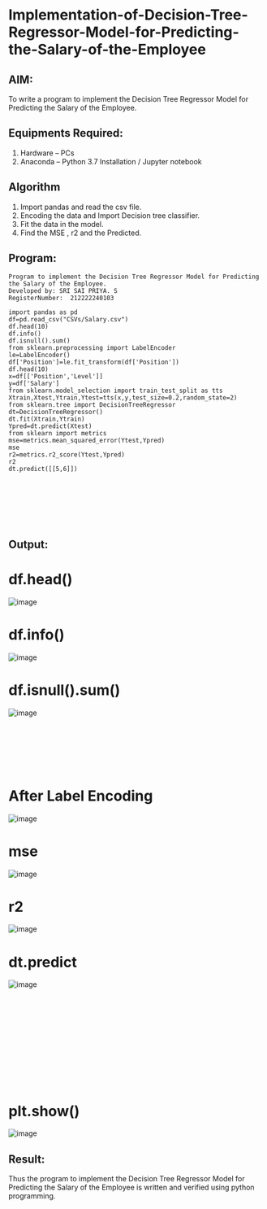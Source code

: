 # Implementation-of-Decision-Tree-Regressor-Model-for-Predicting-the-Salary-of-the-Employee

## AIM:
To write a program to implement the Decision Tree Regressor Model for Predicting the Salary of the Employee.

## Equipments Required:
1. Hardware – PCs
2. Anaconda – Python 3.7 Installation / Jupyter notebook

## Algorithm
1. Import pandas and read the csv file.
2. Encoding the data and Import Decision tree classifier.
3. Fit the data in the model.
4. Find the MSE , r2 and the Predicted.

## Program:
```
Program to implement the Decision Tree Regressor Model for Predicting the Salary of the Employee.
Developed by: SRI SAI PRIYA. S
RegisterNumber:  212222240103
```
```
import pandas as pd
df=pd.read_csv("CSVs/Salary.csv")
df.head(10)
df.info()
df.isnull().sum()
from sklearn.preprocessing import LabelEncoder
le=LabelEncoder()
df['Position']=le.fit_transform(df['Position'])
df.head(10)
x=df[['Position','Level']]
y=df['Salary']
from sklearn.model_selection import train_test_split as tts
Xtrain,Xtest,Ytrain,Ytest=tts(x,y,test_size=0.2,random_state=2)
from sklearn.tree import DecisionTreeRegressor
dt=DecisionTreeRegressor()
dt.fit(Xtrain,Ytrain)
Ypred=dt.predict(Xtest)
from sklearn import metrics
mse=metrics.mean_squared_error(Ytest,Ypred)
mse
r2=metrics.r2_score(Ytest,Ypred)
r2
dt.predict([[5,6]])
```
<br>
<br>
<br>
<br>
<br>

## Output:

# df.head()

![image](https://github.com/SriSaiPriyaSenthilvel/Implementation-of-Decision-Tree-Regressor-Model-for-Predicting-the-Salary-of-the-Employee/assets/119475702/eb70ad62-a21c-4197-8332-8660b3307e7a)

# df.info()

![image](https://github.com/SriSaiPriyaSenthilvel/Implementation-of-Decision-Tree-Regressor-Model-for-Predicting-the-Salary-of-the-Employee/assets/119475702/d9af7d30-2afb-476b-940e-2f3797e51123)

# df.isnull().sum()

![image](https://github.com/SriSaiPriyaSenthilvel/Implementation-of-Decision-Tree-Regressor-Model-for-Predicting-the-Salary-of-the-Employee/assets/119475702/33109b6f-fa6e-435c-aaf0-0b5f8565b2d5)

<br>
<br>
<br>
<br>
<br>

# After Label Encoding

![image](https://github.com/SriSaiPriyaSenthilvel/Implementation-of-Decision-Tree-Regressor-Model-for-Predicting-the-Salary-of-the-Employee/assets/119475702/b128aef5-52c5-4cae-8157-a5f52a025be1)

# mse

![image](https://github.com/SriSaiPriyaSenthilvel/Implementation-of-Decision-Tree-Regressor-Model-for-Predicting-the-Salary-of-the-Employee/assets/119475702/08b6ef34-f878-4c5c-8cec-292797a40a92)

# r2

![image](https://github.com/SriSaiPriyaSenthilvel/Implementation-of-Decision-Tree-Regressor-Model-for-Predicting-the-Salary-of-the-Employee/assets/119475702/c51d0939-da88-4395-8fbd-0e7879d6daf2)

# dt.predict

![image](https://github.com/SriSaiPriyaSenthilvel/Implementation-of-Decision-Tree-Regressor-Model-for-Predicting-the-Salary-of-the-Employee/assets/119475702/e7cc52f4-a0f2-43f2-8353-6a441d3af1c8)

<br>
<br>
<br>
<br>
<br>
<br>
<br>
<br>
<br>
<br>

# plt.show()

![image](https://github.com/SriSaiPriyaSenthilvel/Implementation-of-Decision-Tree-Regressor-Model-for-Predicting-the-Salary-of-the-Employee/assets/119475702/b331da30-8628-4881-8aea-e2b3f9cbbcf8)

## Result:
Thus the program to implement the Decision Tree Regressor Model for Predicting the Salary of the Employee is written and verified using python programming.
